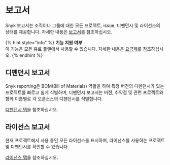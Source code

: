 # 보고서

Snyk 보고서는 조직이나 그룹에 대한 모든 프로젝트, issue, 디펜던시 및 라이선스의 상태를 제공합니다. 자세한 내용은 [보고서](../../features/general-reports/)를 참조하십시오.

{% hint style="info" %}
**기능 지원 여부**\
이 기능은 모든 유료 플랜에서 사용할 수 있습니다. 자세한 내용은 [요금제](https://snyk.io/plans/)를 참조하십시오.
{% endhint %}

## 디펜던시 보고서

Snyk reporting은 BOM(Bill of Materials) 역할을 하여 특정 버전의 디펜던시가 있는 프로젝트를 빠르고 쉽게 식별하며, 디펜던시 보고서는 버전, 취약점 및 관련 프로젝트와 함께 이름별로 각 오픈소스의 디펜던시를 식별합니다.

[디펜던시 탭](../../features/general-reports/reports/dependencies-tab.md)을 참조하십시오.

## 라이선스 보고서

현재 프로젝트에서 사용 중인 모든 라이선스를 표시하며, 라이선스를 사용하는 프로젝트 및 디펜던시를 확인할 수 있습니다.

[라이선스 탭](../../features/general-reports/reports/licenses-tab.md)을 참조하십시오.

